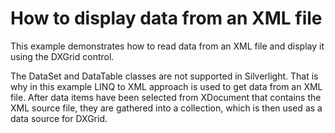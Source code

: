 # How to display data from an XML file


<p>This example demonstrates how to read data from an XML file and display it using the DXGrid control.</p><p>The DataSet and DataTable classes are not supported in Silverlight. That is why in this example LINQ to XML approach is used to get data from an XML file. After data items have been selected from XDocument that contains the XML source file, they are gathered into a collection, which is then used as a data source for DXGrid.<br />
</p>

<br/>


